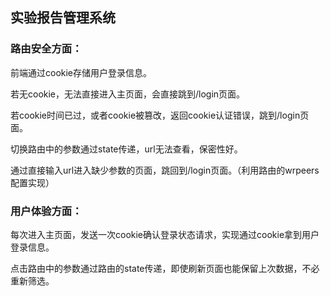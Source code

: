 ## 实验报告管理系统



### 路由安全方面：

前端通过cookie存储用户登录信息。

若无cookie，无法直接进入主页面，会直接跳到/login页面。

若cookie时间已过，或者cookie被篡改，返回cookie认证错误，跳到/login页面。

切换路由中的参数通过state传递，url无法查看，保密性好。

通过直接输入url进入缺少参数的页面，跳回到/login页面。（利用路由的wrpeers配置实现）



### 用户体验方面：

每次进入主页面，发送一次cookie确认登录状态请求，实现通过cookie拿到用户登录信息。

点击路由中的参数通过路由的state传递，即使刷新页面也能保留上次数据，不必重新筛选。





